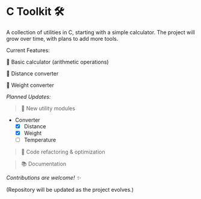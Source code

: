 # C Toolkit 🛠️

A collection of utilities in C, starting with a simple calculator. The project will grow over time, with plans to add more tools.

Current Features:

🧮 Basic calculator (arithmetic operations)

🧮 Distance converter

🧮 Weight converter

*Planned Updates:*

> 📌 New utility modules
  - Converter
    - [x] Distance
    - [x] Weight
    - [ ] Temperature   

> 🔄 Code refactoring & optimization

> 📚 Documentation

*Contributions are welcome! ✨*

(Repository will be updated as the project evolves.)

